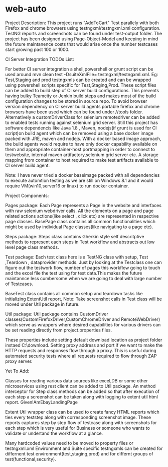 # web-auto
Project Description:
This project runs "AddToCart" Test parallely with both Firefox and chrome browsers using testngxml/testngxml.xml configuration.
TestNG reports and screenshots can be found under test-output folder.
The project has been designed using Page-Object-Model and keeping in mind the future maintanence costs that would arise once the number
testcases start growing past 100 or 1000. 

CI Server Integration TODOs List:

For better CI server integration a shell,powershell or grunt script can be used around mvn clean test -DsuiteXmlFile= testngxml/testngxml.xml.
Eg: Test,Staging and prod testngxmls can be created and can be wrapped using powershell scripts specific for Test,Staging,Prod. These script
files can be added to build step of CI server build configurations. This prevents having bulky Teamcity or Jenkin build steps and makes most
of the build configuration changes to be stored in source repo.
To avoid browser version dependency on CI server build agents portable firefox and chrome browsers have been used which can be found under //tools folder.
Alternatively a customDriverClass for selenium remotedriver can be added to enabled tests running against selenium grid server.
Still this project has software dependencis like Java 1.8 , Maven, nodejs(if grunt is used for CI script)on build agent
which can be removed using a base docker image packed with JRE, maven and nodejs. With a docker based image approach, the build agents
would require to have only docker capability available on them and appropriate container-host portmapping in order to connect to testwebsite,
internal maven artifactory,selenium grid server etc. A storage mapping from container to host required to make test artifacts available to
CI server build agent.

Note:
I have never tried a docker baseimage packed with all dependencies to execute automtion testing as we are still on Windows 8.1 and  it would 
require VM(win10,server16 or linux) to run docker container.

Project Components:

Pages package:
Each Page represents a Page in the website and interfaces with raw selenium webdriver calls.
All the elements on a page and page related actions actions(like select , click etc) are represented in respective page classes.
BasePage class contains all common functionalities which might be used by individual Page classes(like navigating to a page etc).

Steps package:
Steps class contains Gherkin style self descritptive methods to represent each steps in Test workflow and abstracts out low level page class methods.

Test package:
Each test class here is a TestNG class with setup, Test ,Teardown , dataprovider methods.
Just by looking at the Testclass one can figure out the testwork flow, number of pages this workflow going to touch and the excel file
the test using for test data.This makes the future maintannce less cumbersome when we are going to deal with large number of Testcases.

BaseTest class contains all common setup and teardown tasks like initializing ExtentUtil report,
Note: Take screenshot calls in Test class will be moved under Util package in future.

Util package:
Util package contains CustomDriver classes(CustomFirefoxDriver,CustomChromeDriver and RemoteWebDriver) which serve as wrappers where
desired capabilities for various drivers can be set reading directly from project.properties files.

These properties include 
setting default download location as project folder instaed C:\download.
Setting proxy address and port if we want to make the HTTP requests and responses flow through a proxy. This is useful during automated security tests
where all requests required to flow through ZAP proxy server. 

 
Yet To Add:

Classes for reading various data sources like excel,DB or some other microservices using rest client can be added to Util package.
An method interceptor for Step class methods can be added so that after execution of each step a screenshot can be taken along with logging to extent 
util html report.
<screenshot>
GivenIAmEbayLandingPage

Extent Util wrapper class can be used to create fancy HTML reports which ties every teststep along with corresponding screenshot image. These reports 
captures step by step flow of testcase along with screenshots for each step which is very useful for Business or someone who wants to validate or undertand
the workflow at a glance.

Many hardcoded values need to be moved to property files or testngxml.xml
Environment and Suite specific testngxmls can be created for differnent test environment(test,staging,prod) and for differnt groups of 
test(functional,security).



